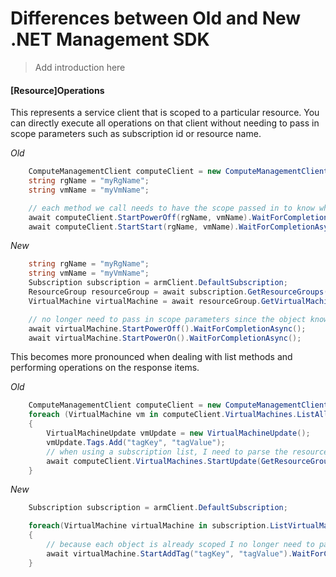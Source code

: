 # Differences between Old and New .NET Management SDK

> Add introduction here

#### **[Resource]Operations**

This represents a service client that is scoped to a particular resource.
You can directly execute all operations on that client without needing to pass in scope
parameters such as subscription id or resource name.

*Old*
```csharp
    ComputeManagementClient computeClient = new ComputeManagementClient(subscriptionId, new DefaultAzureCredential());
    string rgName = "myRgName";
    string vmName = "myVmName";

    // each method we call needs to have the scope passed in to know which vm to operate on
    await computeClient.StartPowerOff(rgName, vmName).WaitForCompletionAsync();
    await computeClient.StartStart(rgName, vmName).WaitForCompletionAsync();
```

*New*
```csharp
    string rgName = "myRgName";
    string vmName = "myVmName";
    Subscription subscription = armClient.DefaultSubscription;
    ResourceGroup resourceGroup = await subscription.GetResourceGroups().GetAsync(rgName);
    VirtualMachine virtualMachine = await resourceGroup.GetVirtualMachines().GetAsync(vmName);

    // no longer need to pass in scope parameters since the object knows the scope
    await virtualMachine.StartPowerOff().WaitForCompletionAsync();
    await virtualMachine.StartPowerOn().WaitForCompletionAsync();
```

This becomes more pronounced when dealing with list methods and performing operations on the response items.

*Old*
```csharp
    ComputeManagementClient computeClient = new ComputeManagementClient(subscriptionId, new DefaultAzureCredential());
    foreach (VirtualMachine vm in computeClient.VirtualMachines.ListAll())
    {
        VirtualMachineUpdate vmUpdate = new VirtualMachineUpdate();
        vmUpdate.Tags.Add("tagKey", "tagValue");
        // when using a subscription list, I need to parse the resource group from the resource ID in order to execute any operations
        await computeClient.VirtualMachines.StartUpdate(GetResourceGroup(vm.Id), vm.Name, vmUpdate).WaitForCompletionAsync();
    }
```

*New*
```csharp
    Subscription subscription = armClient.DefaultSubscription;

    foreach(VirtualMachine virtualMachine in subscription.ListVirtualMachines())
    {
        // because each object is already scoped I no longer need to pass in those variables
        await virtualMachine.StartAddTag("tagKey", "tagValue").WaitForCompletionAsync();
    }
```